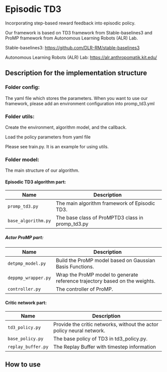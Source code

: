 # Episodic TD3

Incorporating step-based reward feedback into episodic policy.

Our framework is based on TD3 framework from Stable-baselines3 and ProMP framework from Autonomous Learning Robots (ALR) Lab.

Stable-baselines3: https://github.com/DLR-RM/stable-baselines3

Autonomous Learning Robots (ALR) Lab: https://alr.anthropomatik.kit.edu/

## Description for the implementation structure
### Folder config:

The yaml file which stores the parameters. When you want to use our framework, please add an environment configuration into promp_td3.yml

### Folder utils: 
Create the environment, algorithm model, and the callback.

Load the policy parameters from yaml file 

Please see train.py. It is an example for using utils.

### Folder model:
The main structure of our algorithm.

#### Episodic TD3 algorithm part:

|Name| Description                                      |
|---|--------------------------------------------------|
|`promp_td3.py`| The main algorithm framework of Episodic TD3.    |
|`base_algorithm.py`| The base class of ProMPTD3 class in promp_td3.py |


##### Actor ProMP part:

| Name                | Description                                                                 |
|---------------------|-----------------------------------------------------------------------------|
| `detpmp_model.py`   | Build the ProMP model based on Gaussian Basis Functions.                    |
| `deppmp_wrapper.py` | Wrap the ProMP model to generate reference trajectory based on the weights. |
| `controller.py`     | The controller of ProMP.                                                    |                                                   |            


#### Critic network part:

| Name                | Description                                                           |
|---------------------|-----------------------------------------------------------------------|
| `td3_policy.py`   | Provide the critic networks, without the actor policy neural network. |
| `base_policy.py` | The base policy of TD3 in td3_policy.py.                              |
| `replay_buffer.py`     | The Replay Buffer with timestep information                                          |                                                   |            

## How to use
